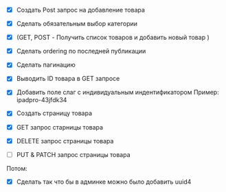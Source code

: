 - [X] Создать Post запрос на добавление товара
- [X] Сделать обязательным выбор категории 
- [X] (GET, POST - Получить список товаров и добавить новый товар )
- [X] Сделать ordering по последней публикации
- [X] Сделать пагинацию
- [X] Выводить ID товара в GET запросе 

- [X] Добавить поле слаг с индивидуальным индентификатором Пример: ipadpro-43jfdk34
- [X] Создать страницу товара
- [X] GET запрос старницы товара
- [X] DELETE запрос страницы товара 
- [ ] PUT & PATCH запрос страницы товара 

Потом:
- [X] Сделать так что бы в админке можно было добавить uuid4